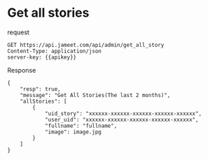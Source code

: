 # Get all stories

request

```http request
GET https://api.jameet.com/api/admin/get_all_story
Content-Type: application/json
server-key: {{apikey}}

```

Response

```http request
{
    "resp": true,
    "message": "Get All Stories(The last 2 months)",
    "allStories": [
        {
            "uid_story": "xxxxxx-xxxxxx-xxxxxx-xxxxxx-xxxxxx",
            "user_uid": "xxxxxx-xxxxxx-xxxxxx-xxxxxx-xxxxxx",
            "fullname": "fullname",
            "image": image.jpg
        }
    ]
}
```